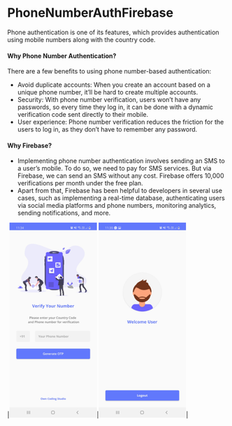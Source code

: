 # PhoneNumberAuthFirebase
Phone authentication is one of its features, which provides authentication using mobile numbers along with the country code.

#### Why Phone Number Authentication?

There are a few benefits to using phone number-based authentication:

- Avoid duplicate accounts: When you create an account based on a unique phone number, it’ll be hard to create multiple accounts.
- Security: With phone number verification, users won’t have any passwords, so every time they log in, it can be done with a dynamic verification code sent directly to their mobile.
- User experience: Phone number verification reduces the friction for the users to log in, as they don’t have to remember any password.

 #### Why Firebase?

- Implementing phone number authentication involves sending an SMS to a user’s mobile. To do so, we need to pay for SMS services. But via Firebase, we can send an SMS without any cost. Firebase offers 10,000 verifications per month under the free plan.
- Apart from that, Firebase has been helpful to developers in several use cases, such as implementing a real-time database, authenticating users via social media platforms and phone numbers, monitoring analytics, sending notifications, and more.

|<img src="Screenshot_20210302-113416_Phone%20Number%20Authentication%20(1).jpg" width="200">|<img src="Screenshot_20210302-113507_Phone%20Number%20Authentication.jpg" width="200">|
